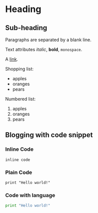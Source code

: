Heading
=======

Sub-heading
-----------

Paragraphs are separated by a blank line.

Text attributes *italic*, **bold**, `monospace`.

A [link](https://github.com/Maslino).

Shopping list:
  * apples
  * oranges
  * pears

Numbered list:
  1. apples
  2. oranges
  3. pears

## Blogging with code snippet

### Inline Code

`inline code`

### Plain Code

```
print "Hello world!"
```

### Code with language

```python
print "Hello world!"
```
